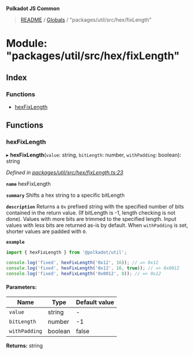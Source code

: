 **Polkadot JS Common**

> [README](../README.md) / [Globals](../globals.md) / "packages/util/src/hex/fixLength"

# Module: "packages/util/src/hex/fixLength"

## Index

### Functions

* [hexFixLength](_packages_util_src_hex_fixlength_.md#hexfixlength)

## Functions

### hexFixLength

▸ **hexFixLength**(`value`: string, `bitLength`: number, `withPadding`: boolean): string

*Defined in [packages/util/src/hex/fixLength.ts:23](https://github.com/polkadot-js/common/blob/30198d1a/packages/util/src/hex/fixLength.ts#L23)*

**`name`** hexFixLength

**`summary`** Shifts a hex string to a specific bitLength

**`description`** 
Returns a `0x` prefixed string with the specified number of bits contained in the return value. (If bitLength is -1, length checking is not done). Values with more bits are trimmed to the specified length. Input values with less bits are returned as-is by default. When `withPadding` is set, shorter values are padded with `0`.

**`example`** 
<BR>

```javascript
import { hexFixLength } from '@polkadot/util';

console.log('fixed', hexFixLength('0x12', 16)); // => 0x12
console.log('fixed', hexFixLength('0x12', 16, true)); // => 0x0012
console.log('fixed', hexFixLength('0x0012', 8)); // => 0x12
```

#### Parameters:

Name | Type | Default value |
------ | ------ | ------ |
`value` | string | - |
`bitLength` | number | -1 |
`withPadding` | boolean | false |

**Returns:** string
